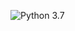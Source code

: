 ![Python 3.7](https://camo.githubusercontent.com/8df20a1f3aee46996d6ca20aca85f7baa772521e846b12da6717a51741f9d1ad/68747470733a2f2f696d672e736869656c64732e696f2f62616467652f707974686f6e2d332e372d626c75652e737667)

